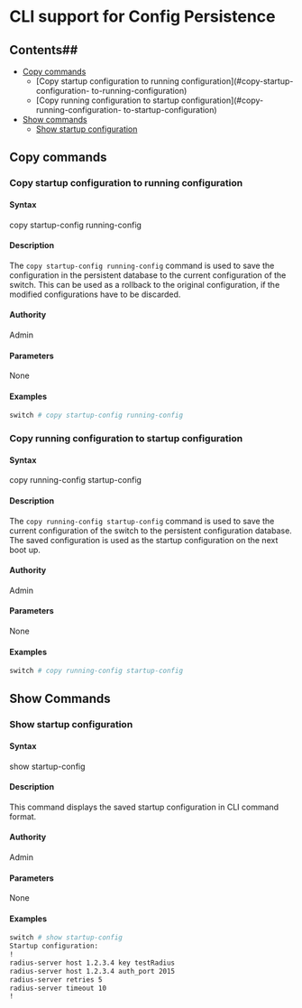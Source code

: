 # CLI support for Config Persistence
## Contents##
- [Copy commands](#copy-commands)
    - [Copy startup configuration to running configuration](#copy-startup-configuration-
to-running-configuration)
    - [Copy running configuration to startup configuration](#copy-running-configuration-
to-startup-configuration)
- [Show commands](#show-commands)
    - [Show startup configuration](#show-startup-configuration)

## Copy commands ##
### Copy startup configuration to running configuration
#### Syntax ####
copy startup-config running-config

#### Description ####
The `copy startup-config running-config` command is used to save the configuration in the persistent database to the current configuration of the switch. This can be used as a rollback to the original configuration, if the modified configurations have to be discarded.

#### Authority ####
Admin
#### Parameters ####
None

#### Examples ####
```bash
switch # copy startup-config running-config
```

### Copy running configuration to startup configuration
#### Syntax ####
copy running-config startup-config

#### Description ####
The `copy running-config startup-config` command is used to save the current configuration of the switch to the persistent configuration database. The saved configuration is used as the startup configuration on the next boot up.
#### Authority ####
Admin
#### Parameters ####
None

#### Examples ####
```bash
switch # copy running-config startup-config
```

## Show Commands ##
### Show startup configuration
#### Syntax ####
show startup-config

#### Description ####
This command displays the saved startup configuration in CLI command format.

#### Authority ####
Admin
#### Parameters ####
None

#### Examples ####
```bash
switch # show startup-config
Startup configuration:
!
radius-server host 1.2.3.4 key testRadius
radius-server host 1.2.3.4 auth_port 2015
radius-server retries 5
radius-server timeout 10
!
```
